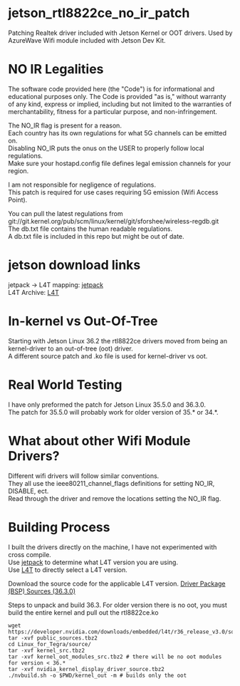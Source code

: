 # jetson_rtl8822ce_no_ir_patch
Patching Realtek driver included with Jetson Kernel or OOT drivers.  Used by AzureWave Wifi module included with Jetson Dev Kit.  

# NO IR Legalities
The software code provided here (the "Code") is for informational and educational purposes only. The Code is provided "as is," without warranty of any kind, express or implied, including but not limited to the warranties of merchantability, fitness for a particular purpose, and non-infringement.

The NO_IR flag is present for a reason.  
Each country has its own regulations for what 5G channels can be emitted on.  
Disabling NO_IR puts the onus on the USER to properly follow local regulations.  
Make sure your hostapd.config file defines legal emission channels for your region. 

I am not responsible for negligence of regulations.  
This patch is required for use cases requiring 5G emission (Wifi Access Point).    

You can pull the latest regulations from git://git.kernel.org/pub/scm/linux/kernel/git/sforshee/wireless-regdb.git  
The db.txt file contains the human readable regulations.  
A db.txt file is included in this repo but might be out of date.  

# jetson download links
jetpack -> L4T mapping: [jetpack](https://developer.nvidia.com/embedded/jetpack-archive)  
L4T Archive: [L4T](https://developer.nvidia.com/embedded/jetson-linux-archive)  

# In-kernel vs Out-Of-Tree
Starting with Jetson Linux 36.2 the rtl8822ce drivers moved from being an kernel-driver to an out-of-tree (oot) driver.  
A different source patch and .ko file is used for kernel-driver vs oot.  

# Real World Testing
I have only preformed the patch for Jetson Linux 35.5.0 and 36.3.0.  
The patch for 35.5.0 will probably work for older version of 35.* or 34.*.  

# What about other Wifi Module Drivers?
Different wifi drivers will follow similar conventions.  
They all use the ieee80211_channel_flags definitions for setting NO_IR, DISABLE, ect.  
Read through the driver and remove the locations setting the NO_IR flag.  

# Building Process
I built the drivers directly on the machine, I have not experimented with cross compile.  
Use [jetpack](https://developer.nvidia.com/embedded/jetpack-archive) to determine what L4T version you are using.  
Use [L4T](https://developer.nvidia.com/embedded/jetson-linux-archive) to directly select a L4T version.  

Download the source code for the applicable L4T version.
[Driver Package (BSP) Sources (36.3.0)](https://developer.nvidia.com/downloads/embedded/l4t/r36_release_v3.0/sources/public_sources.tbz2)

Steps to unpack and build 36.3.  For older version there is no oot, you must build the entire kernel and pull out the rtl8822ce.ko
```
wget https://developer.nvidia.com/downloads/embedded/l4t/r36_release_v3.0/sources/public_sources.tbz2
tar -xvf public_sources.tbz2
cd Linux_for_Tegra/source/
tar -xvf kernel_src.tbz2
tar -xvf kernel_oot_modules_src.tbz2 # there will be no oot modules for version < 36.*
tar -xvf nvidia_kernel_display_driver_source.tbz2
./nvbuild.sh -o $PWD/kernel_out -m # builds only the oot
```
